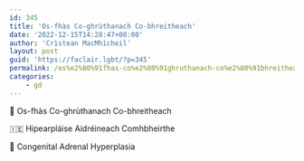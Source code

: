 ```yaml
---
id: 345
title: 'Os-fhàs Co-ghrùthanach Co-bhreitheach'
date: '2022-12-15T14:28:47+00:00'
author: 'Crìstean MacMhìcheil'
layout: post
guid: 'https://faclair.lgbt/?p=345'
permalink: /os%e2%80%91fhas-co%e2%80%91ghruthanach-co%e2%80%91bhreitheach/
categories:
    - gd
---
```


&#x1f3f4;&#xe0067;&#xe0062;&#xe0073;&#xe0063;&#xe0074;&#xe007f; Os-fhàs Co-ghrùthanach Co-bhreitheach

&#x1f1ee;&#x1f1ea; Hipearpláise Aidréineach Comhbheirthe

&#x1f3f4;&#xe0067;&#xe0062;&#xe0065;&#xe006e;&#xe0067;&#xe007f; Congenital Adrenal Hyperplasia